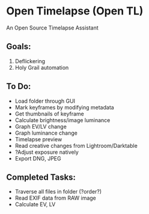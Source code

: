 # Open Timelapse (Open TL)
An Open Source Timelapse Assistant

## Goals:
1. Deflickering
2. Holy Grail automation

## To Do:
- Load folder through GUI
- Mark keyframes by modifying metadata
- Get thumbnails of keyframe
- Calculate brightness/image luminance
- Graph EV/LV change
- Graph luminance change
- Timelapse preview
- Read creative changes from Lightroom/Darktable
- ?Adjust exposure natively
- Export DNG, JPEG

## Completed Tasks:
- Traverse all files in folder (?order?)
- Read EXIF data from RAW image
- Calculate EV, LV
